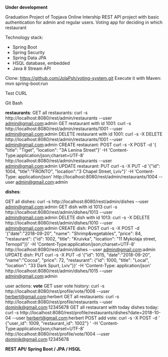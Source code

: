 **Under development**

Graduation Project of Topjava Online Intership
REST API project with basic authentication for admin and regular users. 
Voting app for deciding in which restaurant 

Technology stack:
- Spring Boot
- Spring Security
- Spring Data JPA
- HSQL database, embedded
- Java 8 Stream API


Clone: https://github.com/JolaPsh/voting-system.git
Execute it with Maven: mvn spring-boot:run


Test
CURL

Git Bash

**restaurants**:
GET all restaurants:
curl -s http://localhost:8080/rest/admin/restaurants --user admin@gmail.com:admin
GET restaurant with id 1001:
curl -s http://localhost:8080/rest/admin/restaurants/1001 --user admin@gmail.com:admin
DELETE restaurant with id 1001:
curl -s -X DELETE http://localhost:8080/rest/admin/restaurants/1001 --user admin@gmail.com:admin
CREATE restaurant: POST
curl -s -X POST -d '{ "title": "Tiget", "location": "3A Lenina Street"}' -H 'Content-Type:application/json;charset=UTF-8' http://localhost:8080/rest/admin/restaurants --user admin@gmail.com:admin
UPDATE restaurant: PUT
curl -s -X PUT -d '{"id": 1004, "title":"FRONTO", "location":"3 Chapel Street, Lviv"}' -H 'Content-Type: application/json' http://localhost:8080/rest/admin/restaurants/1004 --user admin@gmail.com:admin

**dishes**:

GET all dishes:
curl -s http://localhost:8080/rest/admin/dishes --user admin@gmail.com:admin
GET dish with id 1013
curl -s http://localhost:8080/rest/admin/dishes/1013 --user admin@gmail.com:admin
DELETE dish with id 1013:
 curl -s -X DELETE http://localhost:8080/rest/admin/dishes/1010 --user admin@gmail.com:admin
CREATE dish: POST
curl -s -X POST -d '{"date":"2018-09-20", "name": "Shrimp&vegetables", "price": 84, "restaurant": {"id": 1002, "title": "Kruivka", "location": "11 Mykolaja street, Ternopil"}}' -H 'Content-Type:application/json;charset=UTF-8' http://localhost:8080/rest/admin/dishes --user admin@gmail.com:admin
UPDATE dish: PUT
curl -s -X PUT -d '{"id": 1015, "date":"2018-09-20", "name":"Cocoa", "price": 72, "restaurant": {"id": 1000, "title": "Local", "location": "33 Dark Spurt, Lviv"}}' -H 'Content-Type: application/json' http://localhost:8080/rest/admin/dishes/1015 --user admin@gmail.com:admin

user actions:
**vote**
GET user vote history:
curl -s http://localhost:8080/rest/profile/vote/1008 --user herbert@gmail.com:herbert
GET all restaurants:
curl -s http://localhost:8080/rest/profile/restaurants --user dominik@gmail.com:12345678
GET all restaurant with today dishes today:
curl -s http://localhost:8080/rest/profile/restaurants/dishes?date=2018-10-04 --user herbert@gmail.com:herbert
POST add vote:
curl -s -X POST -d ' {"user_id": 1009, "restaurant_id": 1002"} ' -H 'Content-Type:application/json;charset=UTF-8' http://localhost:8080/rest/profile/vote/1004 --user dominik@gmail.com:12345678

**REST API/ Spring Boot / JPA / HSQL**